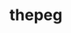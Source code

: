 ---
title: "thepeg"
layout: cache
categories: [package, develop]
meta: {"compilers": ["gcc@=11.4.0"], "num_specs": 15, "num_specs_by_stack": {"hep": 15, "root": 15}, "oss": ["ubuntu22.04"], "platforms": ["linux"], "stacks": ["hep", "root"], "targets": ["x86_64_v3"], "versions": ["2.3.0"]}
spec_details: [{"compiler": "gcc@=11.4.0", "hash": "2mfgicexrvr2koodfr26m35cxrca5575", "os": "ubuntu22.04", "platform": "linux", "size": "-", "stacks": ["hep", "root"], "tarball": "https://binaries.spack.io/develop/build_cache/linux-ubuntu22.04-x86_64_v3/gcc-11.4.0/thepeg-2.3.0/linux-ubuntu22.04-x86_64_v3-gcc-11.4.0-thepeg-2.3.0-2mfgicexrvr2koodfr26m35cxrca5575.spack", "target": "x86_64_v3", "variants": ["build_system=autotools", "hepmc=3", "libs=shared", "~rivet"], "versions": ["2.3.0"]}, {"compiler": "gcc@=11.4.0", "hash": "5at5iwazc3iswuv3ccbf7v4mibukyzvp", "os": "ubuntu22.04", "platform": "linux", "size": "-", "stacks": ["hep", "root"], "tarball": "https://binaries.spack.io/develop/build_cache/linux-ubuntu22.04-x86_64_v3/gcc-11.4.0/thepeg-2.3.0/linux-ubuntu22.04-x86_64_v3-gcc-11.4.0-thepeg-2.3.0-5at5iwazc3iswuv3ccbf7v4mibukyzvp.spack", "target": "x86_64_v3", "variants": ["build_system=autotools", "hepmc=3", "libs=shared", "~rivet"], "versions": ["2.3.0"]}, {"compiler": "gcc@=11.4.0", "hash": "5njlkrux4ltacdq2fzano4scch2tgy54", "os": "ubuntu22.04", "platform": "linux", "size": "-", "stacks": ["hep", "root"], "tarball": "https://binaries.spack.io/develop/build_cache/linux-ubuntu22.04-x86_64_v3/gcc-11.4.0/thepeg-2.3.0/linux-ubuntu22.04-x86_64_v3-gcc-11.4.0-thepeg-2.3.0-5njlkrux4ltacdq2fzano4scch2tgy54.spack", "target": "x86_64_v3", "variants": ["build_system=autotools", "hepmc=3", "libs=shared", "~rivet"], "versions": ["2.3.0"]}, {"compiler": "gcc@=11.4.0", "hash": "75bsnuroewprslieqkuqkwmkyylqkjen", "os": "ubuntu22.04", "platform": "linux", "size": "-", "stacks": ["hep", "root"], "tarball": "https://binaries.spack.io/develop/build_cache/linux-ubuntu22.04-x86_64_v3/gcc-11.4.0/thepeg-2.3.0/linux-ubuntu22.04-x86_64_v3-gcc-11.4.0-thepeg-2.3.0-75bsnuroewprslieqkuqkwmkyylqkjen.spack", "target": "x86_64_v3", "variants": ["build_system=autotools", "hepmc=3", "libs=shared", "~rivet"], "versions": ["2.3.0"]}, {"compiler": "gcc@=11.4.0", "hash": "afaslvxgrpr5bxzo5ohk6ywf546m2bl7", "os": "ubuntu22.04", "platform": "linux", "size": "-", "stacks": ["hep", "root"], "tarball": "https://binaries.spack.io/develop/build_cache/linux-ubuntu22.04-x86_64_v3/gcc-11.4.0/thepeg-2.3.0/linux-ubuntu22.04-x86_64_v3-gcc-11.4.0-thepeg-2.3.0-afaslvxgrpr5bxzo5ohk6ywf546m2bl7.spack", "target": "x86_64_v3", "variants": ["build_system=autotools", "hepmc=3", "libs=shared", "~rivet"], "versions": ["2.3.0"]}, {"compiler": "gcc@=11.4.0", "hash": "bno3oddjgg7h2pwbee6hwzqxpw3t52a3", "os": "ubuntu22.04", "platform": "linux", "size": "-", "stacks": ["hep", "root"], "tarball": "https://binaries.spack.io/develop/build_cache/linux-ubuntu22.04-x86_64_v3/gcc-11.4.0/thepeg-2.3.0/linux-ubuntu22.04-x86_64_v3-gcc-11.4.0-thepeg-2.3.0-bno3oddjgg7h2pwbee6hwzqxpw3t52a3.spack", "target": "x86_64_v3", "variants": ["build_system=autotools", "hepmc=3", "libs=shared", "~rivet"], "versions": ["2.3.0"]}, {"compiler": "gcc@=11.4.0", "hash": "fpt67ej6wxhlfzmz6opb5ozlgvsd4ujl", "os": "ubuntu22.04", "platform": "linux", "size": "-", "stacks": ["hep", "root"], "tarball": "https://binaries.spack.io/develop/build_cache/linux-ubuntu22.04-x86_64_v3/gcc-11.4.0/thepeg-2.3.0/linux-ubuntu22.04-x86_64_v3-gcc-11.4.0-thepeg-2.3.0-fpt67ej6wxhlfzmz6opb5ozlgvsd4ujl.spack", "target": "x86_64_v3", "variants": ["build_system=autotools", "hepmc=3", "libs=shared", "~rivet"], "versions": ["2.3.0"]}, {"compiler": "gcc@=11.4.0", "hash": "hsw5mynzjl65uzmy47wkzrtvk7mi7pve", "os": "ubuntu22.04", "platform": "linux", "size": "-", "stacks": ["hep", "root"], "tarball": "https://binaries.spack.io/develop/build_cache/linux-ubuntu22.04-x86_64_v3/gcc-11.4.0/thepeg-2.3.0/linux-ubuntu22.04-x86_64_v3-gcc-11.4.0-thepeg-2.3.0-hsw5mynzjl65uzmy47wkzrtvk7mi7pve.spack", "target": "x86_64_v3", "variants": ["build_system=autotools", "hepmc=3", "libs=shared", "~rivet"], "versions": ["2.3.0"]}, {"compiler": "gcc@=11.4.0", "hash": "ifbjhimw5t5fnvev5wxltxlgxypy6p2k", "os": "ubuntu22.04", "platform": "linux", "size": "-", "stacks": ["hep", "root"], "tarball": "https://binaries.spack.io/develop/build_cache/linux-ubuntu22.04-x86_64_v3/gcc-11.4.0/thepeg-2.3.0/linux-ubuntu22.04-x86_64_v3-gcc-11.4.0-thepeg-2.3.0-ifbjhimw5t5fnvev5wxltxlgxypy6p2k.spack", "target": "x86_64_v3", "variants": ["build_system=autotools", "hepmc=3", "libs=shared", "~rivet"], "versions": ["2.3.0"]}, {"compiler": "gcc@=11.4.0", "hash": "iknj3eluknvmnva7f6ioe3oiwo4xwvgh", "os": "ubuntu22.04", "platform": "linux", "size": "-", "stacks": ["hep", "root"], "tarball": "https://binaries.spack.io/develop/build_cache/linux-ubuntu22.04-x86_64_v3/gcc-11.4.0/thepeg-2.3.0/linux-ubuntu22.04-x86_64_v3-gcc-11.4.0-thepeg-2.3.0-iknj3eluknvmnva7f6ioe3oiwo4xwvgh.spack", "target": "x86_64_v3", "variants": ["build_system=autotools", "hepmc=3", "libs=shared", "~rivet"], "versions": ["2.3.0"]}, {"compiler": "gcc@=11.4.0", "hash": "qouwt5bxcxuoid42djognsahx7zwkcqh", "os": "ubuntu22.04", "platform": "linux", "size": "-", "stacks": ["hep", "root"], "tarball": "https://binaries.spack.io/develop/build_cache/linux-ubuntu22.04-x86_64_v3/gcc-11.4.0/thepeg-2.3.0/linux-ubuntu22.04-x86_64_v3-gcc-11.4.0-thepeg-2.3.0-qouwt5bxcxuoid42djognsahx7zwkcqh.spack", "target": "x86_64_v3", "variants": ["build_system=autotools", "hepmc=3", "libs=shared", "~rivet"], "versions": ["2.3.0"]}, {"compiler": "gcc@=11.4.0", "hash": "use4yjxdowqryki7datgna2q7sh33jv6", "os": "ubuntu22.04", "platform": "linux", "size": "-", "stacks": ["hep", "root"], "tarball": "https://binaries.spack.io/develop/build_cache/linux-ubuntu22.04-x86_64_v3/gcc-11.4.0/thepeg-2.3.0/linux-ubuntu22.04-x86_64_v3-gcc-11.4.0-thepeg-2.3.0-use4yjxdowqryki7datgna2q7sh33jv6.spack", "target": "x86_64_v3", "variants": ["build_system=autotools", "hepmc=3", "libs=shared", "~rivet"], "versions": ["2.3.0"]}, {"compiler": "gcc@=11.4.0", "hash": "v5to6dqwu3keg6fzixwky4ty3nkum5ku", "os": "ubuntu22.04", "platform": "linux", "size": "-", "stacks": ["hep", "root"], "tarball": "https://binaries.spack.io/develop/build_cache/linux-ubuntu22.04-x86_64_v3/gcc-11.4.0/thepeg-2.3.0/linux-ubuntu22.04-x86_64_v3-gcc-11.4.0-thepeg-2.3.0-v5to6dqwu3keg6fzixwky4ty3nkum5ku.spack", "target": "x86_64_v3", "variants": ["build_system=autotools", "hepmc=3", "libs=shared", "~rivet"], "versions": ["2.3.0"]}, {"compiler": "gcc@=11.4.0", "hash": "wd3cf7umkfzk5auddap7xkj657kqfvfu", "os": "ubuntu22.04", "platform": "linux", "size": "-", "stacks": ["hep", "root"], "tarball": "https://binaries.spack.io/develop/build_cache/linux-ubuntu22.04-x86_64_v3/gcc-11.4.0/thepeg-2.3.0/linux-ubuntu22.04-x86_64_v3-gcc-11.4.0-thepeg-2.3.0-wd3cf7umkfzk5auddap7xkj657kqfvfu.spack", "target": "x86_64_v3", "variants": ["build_system=autotools", "hepmc=3", "libs=shared", "~rivet"], "versions": ["2.3.0"]}, {"compiler": "gcc@=11.4.0", "hash": "xaubn5vj56vu43zu57iavpallrewh774", "os": "ubuntu22.04", "platform": "linux", "size": "-", "stacks": ["hep", "root"], "tarball": "https://binaries.spack.io/develop/build_cache/linux-ubuntu22.04-x86_64_v3/gcc-11.4.0/thepeg-2.3.0/linux-ubuntu22.04-x86_64_v3-gcc-11.4.0-thepeg-2.3.0-xaubn5vj56vu43zu57iavpallrewh774.spack", "target": "x86_64_v3", "variants": ["build_system=autotools", "hepmc=3", "libs=shared", "~rivet"], "versions": ["2.3.0"]}]
---